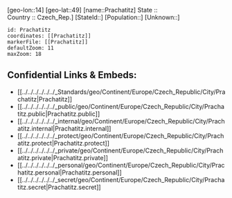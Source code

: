 ﻿---
location: [49,14] 
mapzoom: [7,12] 
mapmarker: city 
type: City
tags:
- geo/City


SpocWebEntityId: 33498
isDeleted: false
confidential: public

---
[geo-lon::14] 
[geo-lat::49] 
[name::Prachatitz] 
State ::  
Country :: Czech_Rep.] 
[StateId::] 
[Population::] 
[Unknown::] 


```leaflet
id: Prachatitz
coordinates: [[Prachatitz]] 
markerFile: [[Prachatitz]] 
defaultZoom: 11 
maxZoom: 18
```


## Confidential Links & Embeds: 
- [[../../../../../../_Standards/geo/Continent/Europe/Czech_Republic/City/Prachatitz|Prachatitz]] 
- [[../../../../../../_public/geo/Continent/Europe/Czech_Republic/City/Prachatitz.public|Prachatitz.public]] 
- [[../../../../../../_internal/geo/Continent/Europe/Czech_Republic/City/Prachatitz.internal|Prachatitz.internal]] 
- [[../../../../../../_protect/geo/Continent/Europe/Czech_Republic/City/Prachatitz.protect|Prachatitz.protect]] 
- [[../../../../../../_private/geo/Continent/Europe/Czech_Republic/City/Prachatitz.private|Prachatitz.private]] 
- [[../../../../../../_personal/geo/Continent/Europe/Czech_Republic/City/Prachatitz.personal|Prachatitz.personal]] 
- [[../../../../../../_secret/geo/Continent/Europe/Czech_Republic/City/Prachatitz.secret|Prachatitz.secret]] 
